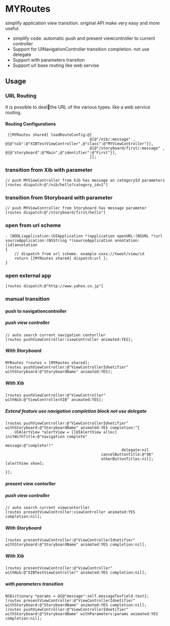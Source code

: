MYRoutes
====

simplify application view transition. original API make very easy and more useful.

- simplify code. automatic push and present viewcontroller to current controller
- Support for UINavigationController transition completion. not use delegate
- Support with parameters transtion
- Support url base routing like web servise

## Usage


### URL Routing

It is possible to dealthe URL of the various types. like a web service routing.

#### Routing Configurations

     [[MYRoutes shared] loadRouteConfig:@[
                                         @[@"/nib/:message" ,         @{@"nib":@"XIBTestViewController",@"class":@"MYViewController"}],
                                         @[@"/storyboard/first/:message" , @{@"storyboard":@"Main",@"identifier":@"First"}],
                                         ]];


### transition from Xib with parameter

    // push MYViewController from Xib has message an categoryId parameters 
    [routes dispatch:@"/nib/hello?category_id=1"]
    
### transition from Storyboard with parameter

    // push MYViewController from Storyboard has message parameter 
    [routes dispatch:@"/storyboard/first/hello"]
    
### open from url scheme 

    - (BOOL)application:(UIApplication *)application openURL:(NSURL *)url
    sourceApplication:(NSString *)sourceApplication annotation:(id)annotation
    {
        // dispatch from url scheme. example xxxx://tweet/view/id
        return [[MYRoutes shared] dispatch:url ];
    }

 
### open external app

    [routes dispatch:@"http://www.yahoo.co.jp"]

    
### manual transition

#### push to navigationcontroller

##### push view controller

    // auto search current navigation contorller
    [routes pushViewController:viewController animated:YES];


##### With Storyboard

    MYRoutes *routes = [MYRoutes shared];
    [routes pushViewController:@"ViewControllerIdnetifier" withStoryboard:@"StoryboardName" animated:YES];

##### With Xib

    [routes pushViewController:@"ViewController" withNib:@"ViewControllerXIB" animated:YES];

##### Extend feature use navigation completion block not use delegate

    [routes pushViewController:@"ViewControllerIdnetifier" withStoryboard:@"StoryboardName" animated:YES completion:^{
        UIAlertView *alertView = [[UIAlertView alloc] initWithTitle:@"navigation complete"
                                                        message:@"complete!!"
                                                       delegate:nil
                                              cancelButtonTitle:@"OK"
                                              otherButtonTitles:nil];
    [alertView show];

    }];

#### present view contorller 

##### push view controller
    
    // auto search current viewcontorller
    [routes presentViewController:viewController animated:YES completion:nil];
    
##### With Storyboard

    [routes presentViewController:@"ViewControllerIdnetifier" withStoryboard:@"StoryboardName" animated:YES completion:nil];

##### With Xib

    [routes presentViewController:@"ViewController" withNib:@"XIBTestViewController" animated:YES completion:nil];

##### with parameters transition

    NSDictionary *params = @{@"message":self.messageTexfield.text};
    [routes presentViewController:@"ViewControllerIdnetifier" withStoryboard:@"StoryboardName" animated:YES completion:nil];
    [routes pushViewController:@"ViewControllerIdnetifier" withStoryboard:@"StoryboardName" withParameters:params animated:YES completion:nil];


